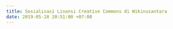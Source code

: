 ```yaml
---
title: Sosialisasi Lisensi Creative Commons di Wikinusantara
date: 2019-05-28 20:51:00 +07:00
---
```


